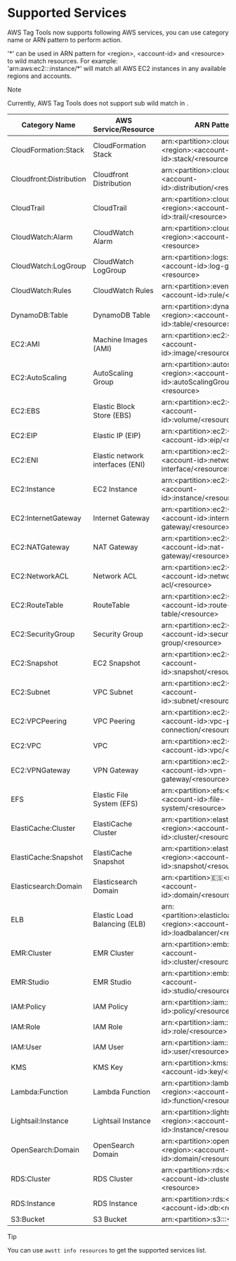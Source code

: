 # Supported Services

AWS Tag Tools now supports following AWS services, you can use category name or ARN pattern to perform action.

'\*' can be used in ARN pattern for \<region\>, \<account-id\> and \<resource\> to wild match resources. For
example:<br/>
'arn:aws:ec2:*:*:instance/\*' will match all AWS EC2 instances in any available regions and accounts.

> [!NOTE]
> Currently, AWS Tag Tools does not support sub wild match in <resource>.

| Category Name           | AWS Service/Resource             | ARN Pattern                                                                                | Resource Format                                  |
|-------------------------|----------------------------------|--------------------------------------------------------------------------------------------|--------------------------------------------------|
| CloudFormation:Stack    | CloudFormation Stack             | arn:\<partition\>:cloudformation:\<region\>:\<account-id\>:stack/\<resource\>              | \<stack-name\>/\<stack-id\>                      |
| Cloudfront:Distribution | Cloudfront Distribution          | arn:\<partition\>:cloudfront::\<account-id\>:distribution/\<resource\>                     | \<distribution-id\>                              |
| CloudTrail              | CloudTrail                       | arn:\<partition\>:cloudtrail:\<region\>:\<account-id\>:trail/\<resource\>                  | \<trail-name\>                                   |
| CloudWatch:Alarm        | CloudWatch Alarm                 | arn:\<partition\>:cloudwatch:\<region\>:\<account-id\>:alarm:\<resource\>                  | \<alarm-name\>                                   |
| CloudWatch:LogGroup     | CloudWatch LogGroup              | arn:\<partition\>:logs:\<region\>:\<account-id\>:log-group:\<resource\>                    | \<log-group-name\>                               |
| CloudWatch:Rules        | CloudWatch Rules                 | arn:\<partition\>:events:\<region\>:\<account-id\>:rule/\<resource\>                       | \<rule-name\>                                    |
| DynamoDB:Table          | DynamoDB Table                   | arn:\<partition\>:dynamodb:\<region\>:\<account-id\>:table/\<resource\>                    | \<table-name\>                                   |
| EC2:AMI                 | Machine Images (AMI)             | arn:\<partition\>:ec2:\<region\>:\<account-id\>:image/\<resource\>                         | \<image-id\>                                     |
| EC2:AutoScaling         | AutoScaling Group                | arn:\<partition\>:autoscaling:\<region\>:\<account-id\>:autoScalingGroup:\<resource\>      | \<group-id\>:autoScalingGroupName/\<group-name\> |
| EC2:EBS                 | Elastic Block Store (EBS)        | arn:\<partition\>:ec2:\<region\>:\<account-id\>:volume/\<resource\>                        | \<volume-id\>                                    |
| EC2:EIP                 | Elastic IP (EIP)                 | arn:\<partition\>:ec2:\<region\>:\<account-id\>:eip/\<resource\>                           | \<eip-allocation-id\>                            |
| EC2:ENI                 | Elastic network interfaces (ENI) | arn:\<partition\>:ec2:\<region\>:\<account-id\>:network-interface/\<resource\>             | \<network-interface-id\>                         |
| EC2:Instance            | EC2 Instance                     | arn:\<partition\>:ec2:\<region\>:\<account-id\>:instance/\<resource\>                      | \<instance-id\>                                  |
| EC2:InternetGateway     | Internet Gateway                 | arn:\<partition\>:ec2:\<region\>:\<account-id\>:internet-gateway/\<resource\>              | \<internet-gateway-id\>                          |
| EC2:NATGateway          | NAT Gateway                      | arn:\<partition\>:ec2:\<region\>:\<account-id\>:nat-gateway/\<resource\>                   | \<nat-gateway-id\>                               |
| EC2:NetworkACL          | Network ACL                      | arn:\<partition\>:ec2:\<region\>:\<account-id\>:network-acl/\<resource\>                   | \<network-acl-id\>                               |
| EC2:RouteTable          | RouteTable                       | arn:\<partition\>:ec2:\<region\>:\<account-id\>:route-table/\<resource\>                   | \<route-table-id\>                               |
| EC2:SecurityGroup       | Security Group                   | arn:\<partition\>:ec2:\<region\>:\<account-id\>:security-group/\<resource\>                | \<security-group-id\>                            |
| EC2:Snapshot            | EC2 Snapshot                     | arn:\<partition\>:ec2:\<region\>:\<account-id\>:snapshot/\<resource\>                      | \<snapshot-id\>                                  |
| EC2:Subnet              | VPC Subnet                       | arn:\<partition\>:ec2:\<region\>:\<account-id\>:subnet/\<resource\>                        | \<subnet-id\>                                    |
| EC2:VPCPeering          | VPC Peering                      | arn:\<partition\>:ec2:\<region\>:\<account-id\>:vpc-peering-connection/\<resource\>        | \<vpc-peering-connection-id\>                    |
| EC2:VPC                 | VPC                              | arn:\<partition\>:ec2:\<region\>:\<account-id\>:vpc/\<resource\>                           | \<vpc-id\>                                       |
| EC2:VPNGateway          | VPN Gateway                      | arn:\<partition\>:ec2:\<region\>:\<account-id\>:vpn-gateway/\<resource\>                   | \<vpn-gateway-id\>                               |
| EFS                     | Elastic File System (EFS)        | arn:\<partition\>:efs:\<region\>:\<account-id\>:file-system/\<resource\>                   | \<file-system-id\>                               |
| ElastiCache:Cluster     | ElastiCache Cluster              | arn:\<partition\>:elasticache:\<region\>:\<account-id\>:cluster/\<resource\>               | \<cluster-name\>                                 |
| ElastiCache:Snapshot    | ElastiCache Snapshot             | arn:\<partition\>:elasticache:\<region\>:\<account-id\>:snapshot/\<resource\>              | \<snapshot-name\>                                |
| Elasticsearch:Domain    | Elasticsearch Domain             | arn:\<partition\>:es:\<region\>:\<account-id\>:domain/\<resource\>                         | \<domain-name\>                                  |
| ELB                     | Elastic Load Balancing (ELB)     | arn:\<partition\>:elasticloadbalancing:\<region\>:\<account-id\>:loadbalancer/\<resource\> | \<load-balancer-name\>                           |
| EMR:Cluster             | EMR Cluster                      | arn:\<partition\>:emb:\<region\>:\<account-id\>:cluster/\<resource\>                       | \<cluster-id\>                                   |
| EMR:Studio              | EMR Studio                       | arn:\<partition\>:emb:\<region\>:\<account-id\>:studio/\<resource\>                        | \<studio-id\>                                    |
| IAM:Policy              | IAM Policy                       | arn:\<partition\>:iam::\<account-id\>:policy/\<resource\>                                  | \<policy-name\>                                  |
| IAM:Role                | IAM Role                         | arn:\<partition\>:iam::\<account-id\>:role/\<resource\>                                    | \<role-name\>                                    |
| IAM:User                | IAM User                         | arn:\<partition\>:iam::\<account-id\>:user/\<resource\>                                    | \<user-name\>                                    |
| KMS                     | KMS Key                          | arn:\<partition\>:kms:\<region\>:\<account-id\>:key/\<resource\>                           | \<key-id\>                                       |
| Lambda:Function         | Lambda Function                  | arn:\<partition\>:lambda:\<region\>:\<account-id\>:function/\<resource\>                   | \<function-name\>                                |
| Lightsail:Instance      | Lightsail Instance               | arn:\<partition\>:lightsail:\<region\>:\<account-id\>:Instance/\<resource\>                | \<instance-name\>                                |
| OpenSearch:Domain       | OpenSearch Domain                | arn:\<partition\>:opensearch:\<region\>:\<account-id\>:domain/\<resource\>                 | \<domain-name\>                                  |
| RDS:Cluster             | RDS Cluster                      | arn:\<partition\>:rds:\<region\>:\<account-id\>:cluster:\<resource\>                       | \<cluster-name\>                                 |
| RDS:Instance            | RDS Instance                     | arn:\<partition\>:rds:\<region\>:\<account-id\>:db:\<resource\>                            | \<instance-name\>                                |
| S3:Bucket               | S3 Bucket                        | arn:\<partition\>:s3:::\<resource\>                                                        | \<bucket-name\>                                  |

> [!TIP]
> You can use `awstt info resources` to get the supported services list.